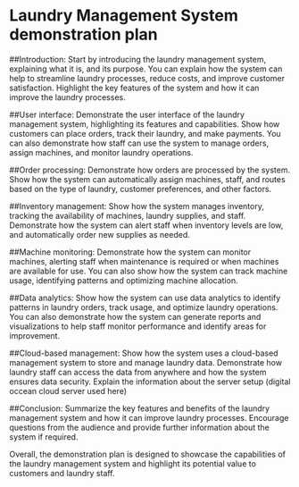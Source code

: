 # Laundry Management System demonstration plan

##Introduction: 
Start by introducing the laundry management system, explaining what it is, and its purpose.
You can explain how the system can help to streamline laundry processes, reduce costs, and 
improve customer satisfaction. Highlight the key features of the system and how it can improve 
the laundry processes.

##User interface: 
Demonstrate the user interface of the laundry management system, highlighting its features and 
capabilities. Show how customers can place orders, track their laundry, and make payments. You 
can also demonstrate how staff can use the system to manage orders, assign machines, and monitor 
laundry operations.

##Order processing: 
Demonstrate how orders are processed by the system. Show how the system can automatically 
assign machines, staff, and routes based on the type of laundry, customer preferences, and other 
factors.

##Inventory management: 
Show how the system manages inventory, tracking the availability of machines, laundry supplies, 
and staff. Demonstrate how the system can alert staff when inventory levels are low, and 
automatically order new supplies as needed.

##Machine monitoring: 
Demonstrate how the system can monitor machines, alerting staff when maintenance is required or when 
machines are available for use. You can also show how the system can track machine usage, identifying 
patterns and optimizing machine allocation.

##Data analytics: 
Show how the system can use data analytics to identify patterns in laundry orders, track usage, and optimize 
laundry operations. You can also demonstrate how the system can generate reports and visualizations to help 
staff monitor performance and identify areas for improvement.


##Cloud-based management: 
Show how the system uses a cloud-based management system to store and manage laundry data. 
Demonstrate how laundry staff can access the data from anywhere and how the system ensures data security.
Explain the information about the server setup (digital occean cloud server used here)


##Conclusion: 
Summarize the key features and benefits of the laundry management system and how it can improve 
laundry processes. Encourage questions from the audience and provide further information about 
the system if required.


Overall, the demonstration plan is designed to showcase the capabilities of the laundry management system 
and highlight its potential value to customers and laundry staff.